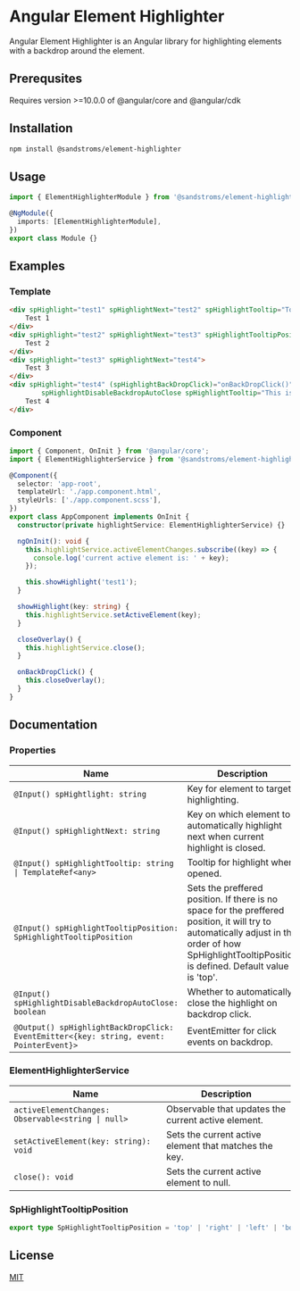 # Angular Element Highlighter

Angular Element Highlighter is an Angular library for highlighting elements with a backdrop around the element.

## Prerequsites

Requires version >=10.0.0 of @angular/core and @angular/cdk

## Installation

```bash
npm install @sandstroms/element-highlighter
```

## Usage

```typescript
import { ElementHighlighterModule } from '@sandstroms/element-highlighter';

@NgModule({
  imports: [ElementHighlighterModule],
})
export class Module {}
```

## Examples

### Template

```HTML
<div spHighlight="test1" spHighlightNext="test2" spHighlightTooltip="Tooltip text here." spHighlightTooltipPosition="right">
    Test 1
</div>
<div spHighlight="test2" spHighlightNext="test3" spHighlightTooltipPosition="bottom">
    Test 2
</div>
<div spHighlight="test3" spHighlightNext="test4">
    Test 3
</div>
<div spHighlight="test4" (spHighlightBackDropClick)="onBackDropClick()"
        spHighlightDisableBackdropAutoClose spHighlightTooltip="This is the end">
    Test 4
</div>
```

### Component

```typescript
import { Component, OnInit } from '@angular/core';
import { ElementHighlighterService } from '@sandstroms/element-highlighter';

@Component({
  selector: 'app-root',
  templateUrl: './app.component.html',
  styleUrls: ['./app.component.scss'],
})
export class AppComponent implements OnInit {
  constructor(private highlightService: ElementHighlighterService) {}

  ngOnInit(): void {
    this.highlightService.activeElementChanges.subscribe((key) => {
      console.log('current active element is: ' + key);
    });

    this.showHighlight('test1');
  }

  showHighlight(key: string) {
    this.highlightService.setActiveElement(key);
  }

  closeOverlay() {
    this.highlightService.close();
  }

  onBackDropClick() {
    this.closeOverlay();
  }
}
```

## Documentation

### Properties

| Name                                                                                   | Description                                                                                                                                                                                          |
| -------------------------------------------------------------------------------------- | ---------------------------------------------------------------------------------------------------------------------------------------------------------------------------------------------------- |
| `@Input() spHightlight: string`                                                        | Key for element to target highlighting.                                                                                                                                                              |
| `@Input() spHighlightNext: string`                                                     | Key on which element to automatically highlight next when current highlight is closed.                                                                                                               |
| `@Input() spHighlightTooltip: string \| TemplateRef<any>`                              | Tooltip for highlight when opened.                                                                                                                                                                   |
| `@Input() spHighlightTooltipPosition: SpHighlightTooltipPosition`                      | Sets the preffered position. If there is no space for the preffered position, it will try to automatically adjust in the order of how SpHighlightTooltipPosition is defined. Default value is 'top'. |
| `@Input() spHighlightDisableBackdropAutoClose: boolean`                                | Whether to automatically close the highlight on backdrop click.                                                                                                                                      |
| `@Output() spHighlightBackDropClick: EventEmitter<{key: string, event: PointerEvent}>` | EventEmitter for click events on backdrop.                                                                                                                                                           |

### ElementHighlighterService

| Name                                               | Description                                           |
| -------------------------------------------------- | ----------------------------------------------------- |
| `activeElementChanges: Observable<string \| null>` | Observable that updates the current active element.   |
| `setActiveElement(key: string): void`              | Sets the current active element that matches the key. |
| `close(): void`                                    | Sets the current active element to null.              |

### SpHighlightTooltipPosition

```typescript
export type SpHighlightTooltipPosition = 'top' | 'right' | 'left' | 'bottom';
```

## License

[MIT](https://choosealicense.com/licenses/mit/)
